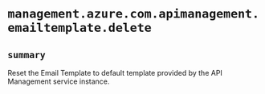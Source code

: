# `management.azure.com.apimanagement.emailtemplate.delete`

## `summary`
Reset the Email Template to default template provided by the API Management service instance.


